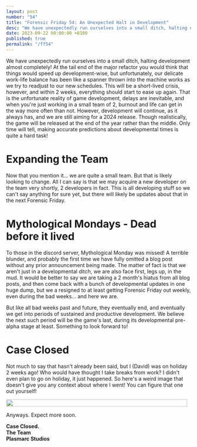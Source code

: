 ```yaml
---
layout: post
number: "54"
title: "Forensic Friday 54: An Unexpected Halt in Development"
desc: "We have unexpectedly run ourselves into a small ditch, halting development almost completely! At the tail end of the major refactor you would think that things would speed up development-wise, but unfortunately, our delicate work-life balance has been like a spanner thrown into the machine works as we try to readjust to our new schedules. This will be a short-lived crisis, however, and within 2 weeks, everything should start to ease up again. That is the unfortunate reality of game development, delays are inevitable, and when you're just working in a small team of 2, burnout and life can get in the way more often than not. However, development will continue, as it always has, and we are still aiming for a 2024 release. Though realistically, the game will be released at the end of the year rather than the middle. Only time will tell, making accurate predictions about developmental times is quite a hard task!"
date: 2023-09-22 00:00:00 +0100
published: true
permalink: "/ff54"
---
```


We have unexpectedly run ourselves into a small ditch, halting development almost completely! At the tail end of the major refactor you would think that things would speed up development-wise, but unfortunately, our delicate work-life balance has been like a spanner thrown into the machine works as we try to readjust to our new schedules. This will be a short-lived crisis, however, and within 2 weeks, everything should start to ease up again. That is the unfortunate reality of game development, delays are inevitable, and when you're just working in a small team of 2, burnout and life can get in the way more often than not. However, development will continue, as it always has, and we are still aiming for a 2024 release. Though realistically, the game will be released at the end of the year rather than the middle. Only time will tell, making accurate predictions about developmental times is quite a hard task!


# Expanding the Team
Now that you mention it... we are quite a small team. But that is likely looking to change. All I can say is that we may acquire a new developer on the team very shortly, 2 developers in fact. This is all developing stuff so we can't say anything for sure yet, but there will likely be updates about that in the next Forensic Friday.


# Mythological Mondays - Dead before it lived
To those in the discord server, Mythological Monday was missed! A terrible blunder, and probably the first time we have fully omitted a blog post without any prior announcement being made. The matter of fact is that we aren't just in a developmental ditch, we are also face first, legs up, in the mud. It would be better to say we are taking a 2 month's hiatus from all blog posts, and then come back with a bunch of developmental updates in one huge dump, but we a resigned to at least getting Forensic Friday out weekly, even during the bad weeks... and here we are.


But like all bad weeks past and future, they eventually end, and eventually we get into periods of sustained and productive development. We believe the next such period will be the game's last, during its developmental pre-alpha stage at least. Something to look forward to!


# Case Closed
Not much to say that hasn't already been said, but I (David) was on holiday 2 weeks ago! Who would have thought I take breaks from work? I didn't even plan to go on holiday, it just happened. So here's a weird image that doesn't give you any context about where I went! You can figure that one out yourself!

<div style="display:flex">
    <div style="flex:1;padding-right:10px;">
        <img src="./forensic-friday-media/ff54/hol.jpg" width="100%"/> 
    </div>
</div>


Anyways. Expect more soon.


**Case Closed.**\
**The Team**\
**Plasmarc Studios**

